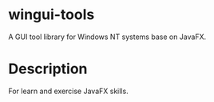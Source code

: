 # wingui-tools
A GUI tool library for Windows NT systems base on JavaFX.

# Description
For learn and exercise JavaFX skills.
